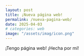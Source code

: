 ```yaml
---
layout: post
title: ¡Nueva página web!
permalink: /nueva-pagina-web/
date: 2025-04-03
# categories: web
image: "/assets/imag/icon.png"
---
```

¡Tengo página web! ¡Hecha por mí!

